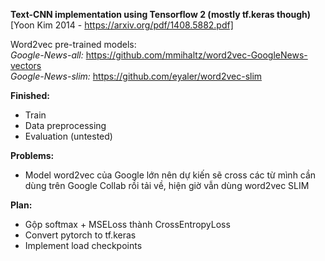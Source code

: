 **Text-CNN implementation using Tensorflow 2 (mostly tf.keras though)** \
[Yoon Kim 2014 - https://arxiv.org/pdf/1408.5882.pdf]

Word2vec pre-trained models: \
*Google-News-all:* https://github.com/mmihaltz/word2vec-GoogleNews-vectors \
*Google-News-slim:* https://github.com/eyaler/word2vec-slim

**Finished:**
- Train
- Data preprocessing
- Evaluation (untested)


**Problems:**
- Model word2vec của Google lớn nên dự kiến sẽ cross các từ mình cần dùng trên Google Collab rồi tải về, hiện giờ vẫn dùng word2vec SLIM


**Plan:**
- Gộp softmax + MSELoss thành CrossEntropyLoss
- Convert pytorch to tf.keras
- Implement load checkpoints
